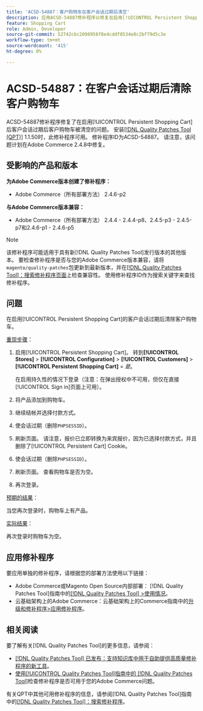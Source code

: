 ```yaml
---
title: 'ACSD-54887：客户购物车在客户会话过期后清空'
description: 应用ACSD-54887修补程序以修复在启用[!UICONTROL Persistent Shopping Cart]的客户会话过期后客户购物车被清除的Adobe Commerce问题。
feature: Shopping Cart
role: Admin, Developer
source-git-commit: 52742cbc2098958f8e4cddf8534e0c2bf79d5c3e
workflow-type: tm+mt
source-wordcount: '415'
ht-degree: 0%

---
```



# ACSD-54887：在客户会话过期后清除客户购物车

ACSD-54887修补程序修复了在启用[!UICONTROL Persistent Shopping Cart]后客户会话过期后客户购物车被清空的问题。 安装[[!DNL Quality Patches Tool (QPT)]](https://experienceleague.adobe.com/en/docs/commerce-knowledge-base/kb/announcements/commerce-announcements/magento-quality-patches-released-new-tool-to-self-serve-quality-patches) 1.1.50时，此修补程序可用。 修补程序ID为ACSD-54887。 请注意，该问题计划在Adobe Commerce 2.4.8中修复。

## 受影响的产品和版本

**为Adobe Commerce版本创建了修补程序：**

* Adobe Commerce（所有部署方法） 2.4.6-p2

**与Adobe Commerce版本兼容：**

* Adobe Commerce（所有部署方法） 2.4.4 - 2.4.4-p8、2.4.5-p3 - 2.4.5-p7和2.4.6-p1 - 2.4.6-p5

>[!NOTE]
>
>该修补程序可能适用于具有新[!DNL Quality Patches Tool]发行版本的其他版本。 要检查修补程序是否与您的Adobe Commerce版本兼容，请将`magento/quality-patches`包更新到最新版本，并在[[!DNL Quality Patches Tool]：搜索修补程序页面](https://experienceleague.adobe.com/tools/commerce-quality-patches/index.html)上检查兼容性。 使用修补程序ID作为搜索关键字来查找修补程序。

## 问题

在启用[!UICONTROL Persistent Shopping Cart]的客户会话过期后清除客户购物车。

<u>重现步骤</u>：

1. 启用[!UICONTROL Persistent Shopping Cart]。 转到&#x200B;**[!UICONTROL Stores]** > **[!UICONTROL Configuration]** > **[!UICONTROL Customers]** > **[!UICONTROL Persistent Shopping Cart]** = *是*。

   在启用持久性的情况下登录（注意：在弹出授权中不可用，但仅在直接[!UICONTROL Sign in]页面上可用）。

1. 将产品添加到购物车。
1. 继续结帐并选择付款方式。
1. 使会话过期（删除`PHPSESSID`）。
1. 刷新页面。 请注意，报价已立即转换为来宾报价，因为已选择付款方式，并且删除了[!UICONTROL Persistent Cart] Cookie。
1. 使会话过期（删除`PHPSESSID`）。
1. 刷新页面。 查看购物车是否为空。
1. 再次登录。

<u>预期的结果</u>：

当您再次登录时，购物车上有产品。

<u>实际结果</u>：

再次登录时购物车为空。

## 应用修补程序

要应用单独的修补程序，请根据您的部署方法使用以下链接：

* Adobe Commerce或Magento Open Source内部部署： [!DNL Quality Patches Tool]指南中的[[!DNL Quality Patches Tool] >使用情况](https://experienceleague.adobe.com/docs/commerce-operations/tools/quality-patches-tool/usage.html)。
* 云基础架构上的Adobe Commerce：云基础架构上的Commerce指南中的[升级和修补程序>应用修补程序](https://experienceleague.adobe.com/docs/commerce-cloud-service/user-guide/develop/upgrade/apply-patches.html)。

## 相关阅读

要了解有关[!DNL Quality Patches Tool]的更多信息，请参阅：

* [[!DNL Quality Patches Tool] 已发布：支持知识库中用于自助提供高质量修补程序的新工具](https://experienceleague.adobe.com/en/docs/commerce-knowledge-base/kb/announcements/commerce-announcements/magento-quality-patches-released-new-tool-to-self-serve-quality-patches)。
* [使用[!UICONTROL Quality Patches Tool]指南中的 [!DNL Quality Patches Tool]](/help/tools/quality-patches-tool/patches-available-in-qpt/check-patch-for-magento-issue-with-magento-quality-patches.md)检查修补程序是否可用于您的Adobe Commerce问题。


有关QPT中其他可用修补程序的信息，请参阅[!DNL Quality Patches Tool]指南中的[[!DNL Quality Patches Tool]：搜索修补程序](https://experienceleague.adobe.com/tools/commerce-quality-patches/index.html)。

